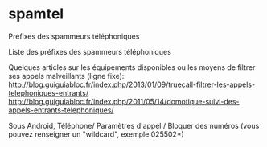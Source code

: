 # spamtel
Préfixes des spammeurs téléphoniques

Liste des préfixes des spammeurs téléphoniques

Quelques articles sur les équipements disponibles ou les moyens de filtrer ses appels malveillants (ligne fixe):
http://blog.guiguiabloc.fr/index.php/2013/01/09/truecall-filtrer-les-appels-telephoniques-entrants/
http://blog.guiguiabloc.fr/index.php/2011/05/14/domotique-suivi-des-appels-entrants-telephoniques/

Sous Android, 
Téléphone/ Paramètres d'appel / Bloquer des numéros (vous pouvez renseigner un "wildcard", exemple 025502*)
